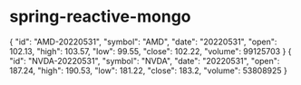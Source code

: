 # spring-reactive-mongo


{
    "id": "AMD-20220531",
    "symbol": "AMD",
    "date": "20220531",
    "open": 102.13,
    "high": 103.57,
    "low": 99.55,
    "close": 102.22,
    "volume": 99125703
}
{
    "id": "NVDA-20220531",
    "symbol": "NVDA",
    "date": "20220531",
    "open": 187.24,
    "high": 190.53,
    "low": 181.22,
    "close": 183.2,
    "volume": 53808925
}
